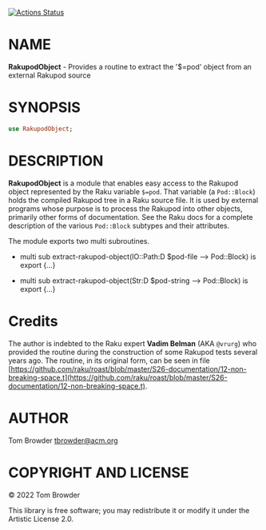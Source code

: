 [![Actions Status](https://github.com/tbrowder/RakupodObject/actions/workflows/test.yml/badge.svg)](https://github.com/tbrowder/RakupodObject/actions)

NAME
====

**RakupodObject** - Provides a routine to extract the '$=pod' object from an external Rakupod source

SYNOPSIS
========

```raku
use RakupodObject;
```

DESCRIPTION
===========

**RakupodObject** is a module that enables easy access to the Rakupod object represented by the Raku variable `$=pod`. That variable (a `Pod::Block`) holds the compiled Rakupod tree in a Raku source file. It is used by external programs whose purpose is to process the Rakupod into other objects, primarily other forms of documentation. See the Raku docs for a complete description of the various `Pod::Block` subtypes and their attributes.

The module exports two multi subroutines.

  * multi sub extract-rakupod-object(IO::Path:D $pod-file --> Pod::Block) is export {...}

  * multi sub extract-rakupod-object(Str:D $pod-string --> Pod::Block) is export {...}

Credits
=======



The author is indebted to the Raku expert **Vadim Belman** (AKA `@vrurg`) who provided the routine during the construction of some Rakupod tests several years ago. The routine, in its original form, can be seen in file [https://github.com/raku/roast/blob/master/S26-documentation/12-non-breaking-space.t](https://github.com/raku/roast/blob/master/S26-documentation/12-non-breaking-space.t).

AUTHOR
======

Tom Browder <tbrowder@acm.org>

COPYRIGHT AND LICENSE
=====================

© 2022 Tom Browder

This library is free software; you may redistribute it or modify it under the Artistic License 2.0.

